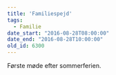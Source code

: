 ```yaml
---
title: 'Familiespejd'
tags:
  - Familie
date_start: "2016-08-28T08:00:00"
date_end: "2016-08-28T10:00:00"
old_id: 6300
---
```

Første møde efter sommerferien.